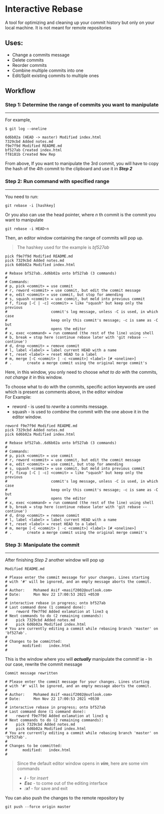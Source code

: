 # Interactive Rebase
 
A tool for optimizing and cleaning up your commit history but only on your local machine. It is not meant for remote repositories

## Uses:

+ Change a commits message
+ Delete commits
+ Reorder commits
+ Combine multiple commits into one
+ Edit/Split existing commits to multiple ones

## Workflow

### Step 1:  Determine the range of commits you want to manipulate
---
For example,
```
$ git log --oneline

6d6b02a (HEAD -> master) Modified index.html
7329cbd Added notes.md
f9e7f9d Modified README.md
bf527ab Created index.html
ff8181b Created New Rep

```
From above, If you want to manipulate the 3rd commit, you will have to copy the hash of the 4th commit to the clipboard and use it in **_Step 2_** 

### Step 2: Run command with specified range
---
You need to run:
```
git rebase -i [hashkey]
```

Or you also can use the head pointer, where _n_ th commit is the commit you want to manipulate
```
git rebase -i HEAD~n
```
Then, an editor window containing the range of commits will pop up.
> The hashkey used for the example is _bf527ab_
```
pick f9e7f9d Modified README.md
pick 7329cbd Added notes.md
pick 6d6b02a Modified index.html

# Rebase bf527ab..6d6b02a onto bf527ab (3 commands)
#
# Commands:
# p, pick <commit> = use commit
# r, reword <commit> = use commit, but edit the commit message
# e, edit <commit> = use commit, but stop for amending
# s, squash <commit> = use commit, but meld into previous commit
# f, fixup [-C | -c] <commit> = like "squash" but keep only the previous
#                    commit's log message, unless -C is used, in which case
#                    keep only this commit's message; -c is same as -C but
#                    opens the editor
# x, exec <command> = run command (the rest of the line) using shell
# b, break = stop here (continue rebase later with 'git rebase --continue')
# d, drop <commit> = remove commit
# l, label <label> = label current HEAD with a name
# t, reset <label> = reset HEAD to a label
# m, merge [-C <commit> | -c <commit>] <label> [# <oneline>]
# .       create a merge commit using the original merge commit's

```
Here, in this window, you only need to choose _what to do_ with the commits, _not change it_ in this window.  

  To choose what to do with the commits, specific action keywords are used which is present as comments above, in the editor window  
  For Example:
  + reword - is used to *_rewrite_* a commits message.
  + squash - is used to *_combine_* the commit with the one above it in the editor window.


```
reword f9e7f9d Modified README.md  
pick 7329cbd Added notes.md
pick 6d6b02a Modified index.html

# Rebase bf527ab..6d6b02a onto bf527ab (3 commands)
#
# Commands:
# p, pick <commit> = use commit
# r, reword <commit> = use commit, but edit the commit message
# e, edit <commit> = use commit, but stop for amending
# s, squash <commit> = use commit, but meld into previous commit
# f, fixup [-C | -c] <commit> = like "squash" but keep only the previous
#                    commit's log message, unless -C is used, in which case
#                    keep only this commit's message; -c is same as -C but
#                    opens the editor
# x, exec <command> = run command (the rest of the line) using shell
# b, break = stop here (continue rebase later with 'git rebase --continue')
# d, drop <commit> = remove commit
# l, label <label> = label current HEAD with a name
# t, reset <label> = reset HEAD to a label
# m, merge [-C <commit> | -c <commit>] <label> [# <oneline>]
# .       create a merge commit using the original merge commit's

```

### Step 3: Manipulate the commit
---

After finishing *Step 2* another window will pop up
```
Modified README.md

# Please enter the commit message for your changes. Lines starting
# with '#' will be ignored, and an empty message aborts the commit.
#
# Author:    Mohamed Asif <masif2002@outlook.com>
# Date:      Mon Nov 22 17:00:53 2021 +0530
#
# interactive rebase in progress; onto bf527ab
# Last command done (1 command done):
#    reword f9e7f9d Added exlamation at line3 q
# Next commands to do (2 remaining commands):
#    pick 7329cbd Added notes.md
#    pick 6d6b02a Modified index.html
# You are currently editing a commit while rebasing branch 'master' on 'bf527ab'.
#
# Changes to be committed:
#       modified:   index.html
#

```
This is the window where you will **_actually_** manipulate the commit! ie - In our case, rewrite the commit message
```
Commit message rewritten

# Please enter the commit message for your changes. Lines starting
# with '#' will be ignored, and an empty message aborts the commit.
#
# Author:    Mohamed Asif <masif2002@outlook.com>
# Date:      Mon Nov 22 17:00:53 2021 +0530
#
# interactive rebase in progress; onto bf527ab
# Last command done (1 command done):
#    reword f9e7f9d Added exlamation at line3 q
# Next commands to do (2 remaining commands):
#    pick 7329cbd Added notes.md
#    pick 6d6b02a Modified index.html
# You are currently editing a commit while rebasing branch 'master' on 'bf527ab'.
#
# Changes to be committed:
#       modified:   index.html
#

```
> Since the default editor window opens in **_vim_**, here are some vim commands  
> * **_i_** - for _insert_  
> * **_Esc_** - to come out of the editing interface
> * **_:x!_** - for save and exit

You can also push the changes to the remote repository by
```
git push --force origin master
```

